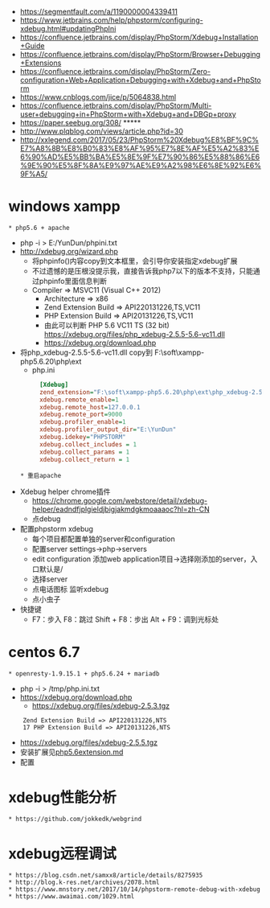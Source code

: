 * https://segmentfault.com/a/1190000004339411
* https://www.jetbrains.com/help/phpstorm/configuring-xdebug.html#updatingPhpIni
* https://confluence.jetbrains.com/display/PhpStorm/Xdebug+Installation+Guide
* https://confluence.jetbrains.com/display/PhpStorm/Browser+Debugging+Extensions
* https://confluence.jetbrains.com/display/PhpStorm/Zero-configuration+Web+Application+Debugging+with+Xdebug+and+PhpStorm
* https://www.cnblogs.com/jice/p/5064838.html
* https://confluence.jetbrains.com/display/PhpStorm/Multi-user+debugging+in+PhpStorm+with+Xdebug+and+DBGp+proxy
* https://paper.seebug.org/308/  *****
* http://www.plqblog.com/views/article.php?id=30
* http://xxlegend.com/2017/05/23/PhpStorm%20Xdebug%E8%BF%9C%E7%A8%8B%E8%B0%83%E8%AF%95%E7%8E%AF%E5%A2%83%E6%90%AD%E5%BB%BA%E5%8E%9F%E7%90%86%E5%88%86%E6%9E%90%E5%8F%8A%E9%97%AE%E9%A2%98%E6%8E%92%E6%9F%A5/


# windows xampp
    * php5.6 + apache
* php -i > E:/YunDun/phpini.txt
* http://xdebug.org/wizard.php
    * 将phpinfo()内容copy到文本框里，会引导你安装指定xdebug扩展
    * 不过遗憾的是压根没提示我，直接告诉我php7以下的版本不支持，只能通过phpinfo里面信息判断
    * Compiler => MSVC11 (Visual C++ 2012)
      * Architecture => x86
      * Zend Extension Build => API220131226,TS,VC11
      * PHP Extension Build => API20131226,TS,VC11
      * 由此可以判断  PHP 5.6 VC11 TS (32 bit) https://xdebug.org/files/php_xdebug-2.5.5-5.6-vc11.dll
      * https://xdebug.org/download.php
*  将php_xdebug-2.5.5-5.6-vc11.dll copy到 F:\soft\xampp-php5.6.20\php\ext
   * php.ini
      ```php.ini
        [Xdebug]
        zend_extension="F:\soft\xampp-php5.6.20\php\ext\php_xdebug-2.5.5-5.6-vc11.dll"
        xdebug.remote_enable=1
        xdebug.remote_host=127.0.0.1
        xdebug.remote_port=9000
        xdebug.profiler_enable=1
        xdebug.profiler_output_dir="E:\YunDun"
        xdebug.idekey="PHPSTORM"
        xdebug.collect_includes = 1
        xdebug.collect_params = 1
        xdebug.collect_return = 1

    ```
    * 重启apache
    
* Xdebug helper chrome插件
    * https://chrome.google.com/webstore/detail/xdebug-helper/eadndfjplgieldjbigjakmdgkmoaaaoc?hl=zh-CN
    * 点debug
* 配置phpstorm xdebug
    * 每个项目都配置单独的server和configuration
    * 配置server settings->php->servers
    * edit configuration 添加web application项目->选择刚添加的server，入口默认是/
    * 选择server
    * 点电话图标 监听xdebug
    * 点小虫子
* 快捷键
    * F7：步入
      F8：跳过
      Shift + F8：步出
      Alt + F9：调到光标处
    
# centos 6.7
    * openresty-1.9.15.1 + php5.6.24 + mariadb
* php -i > /tmp/php.ini.txt
* https://xdebug.org/download.php
    * https://xdebug.org/files/xdebug-2.5.3.tgz
```
    Zend Extension Build => API220131226,NTS
    17 PHP Extension Build => API20131226,NTS
```

* https://xdebug.org/files/xdebug-2.5.5.tgz
* 安装扩展见[php5.6extension.md](php5.6extension.md)
* 配置


# xdebug性能分析
    * https://github.com/jokkedk/webgrind
    
# xdebug远程调试
    * https://blog.csdn.net/samxx8/article/details/8275935
    * http://blog.k-res.net/archives/2078.html
    * https://www.mnstory.net/2017/10/14/phpstorm-remote-debug-with-xdebug
    * https://www.awaimai.com/1029.html

    
